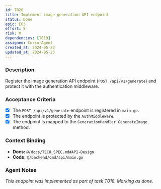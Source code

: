 ```yaml
---
id: T020
title: Implement image generation API endpoint
status: Done
epic: E03
effort: S
risk: M
dependencies: [T019]
assignee: CursorAgent
created_at: 2024-05-23
updated_at: 2024-05-23
---
```


### Description

Register the image generation API endpoint (`POST /api/v1/generate`) and protect it with the authentication middleware.

### Acceptance Criteria

- [x] The `POST /api/v1/generate` endpoint is registered in `main.go`.
- [x] The endpoint is protected by the `AuthMiddleware`.
- [x] The endpoint is mapped to the `GenerationHandler.GenerateImage` method.

### Context Binding

- **Docs:** `@/docs/TECH_SPEC.md#API-Design`
- **Code:** `@/backend/cmd/api/main.go`

### Agent Notes

*This endpoint was implemented as part of task T018. Marking as done.* 
